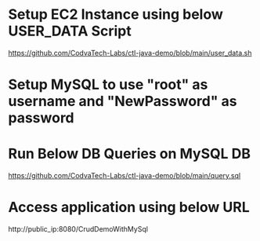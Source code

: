 # Setup EC2 Instance using below USER_DATA Script
https://github.com/CodvaTech-Labs/ctl-java-demo/blob/main/user_data.sh

# Setup MySQL to use "root" as username and "NewPassword" as password

# Run Below DB Queries on MySQL DB
https://github.com/CodvaTech-Labs/ctl-java-demo/blob/main/query.sql


# Access application using below URL 
http://public_ip:8080/CrudDemoWithMySql


